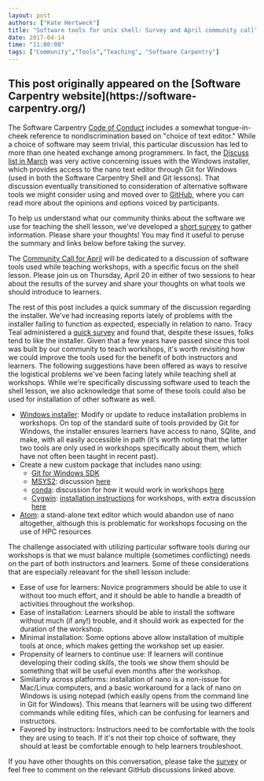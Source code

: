 ```yaml
---
layout: post
authors: ["Kate Hertweck"]
title: "Software tools for unix shell: Survey and April community call"
date: 2017-04-14
time: "11:00:00"
tags: ["Community","Tools","Teaching", "Software Carpentry"]
---
```


<h2>This post originally appeared on the [Software Carpentry website](https://software-carpentry.org/)</h2>

The Software Carpentry [Code of Conduct](https://software-carpentry.org/conduct/) includes 
a somewhat tongue-in-cheek reference to nondiscrimination based on "choice of text 
editor." While a choice of software may seem trivial, this particular discussion has led 
to more than one heated exchange among programmers. In fact, the [Discuss list in March](http://lists.software-carpentry.org/pipermail/discuss/2017-March/thread.html) 
was very active concerning issues with the Windows installer, which provides access to the 
nano text editor through Git for Windows (used in both the Software Carpentry Shell and Git 
lessons). That discussion eventually transitioned to consideration of alternative software 
tools we might consider using and moved over to [GitHub](https://github.com/carpentries/conversations/issues/11), 
where you can read more about the opinions and options voiced by participants.

To help us understand what our community thinks about the software we use for teaching the 
shell lesson, we've developed a [short survey](https://goo.gl/forms/wR160moyJmhrxmfr1) to 
gather information. Please share your thoughts! You may find it useful to peruse the summary 
and links below before taking the survey.

The [Community Call for April](http://pad.software-carpentry.org/community-call-2017-04-20) 
will be dedicated to a discussion of software tools used while teaching workshops, 
with a specific focus on the shell lesson. 
Please join us on Thursday, April 20 in either of two sessions to hear about the 
results of the survey and share your thoughts on what tools we should introduce to learners.

The rest of this post includes a quick summary of the discussion regarding the installer. 
We've had increasing reports lately of problems with the installer failing to function as 
expected, especially in relation to nano. Tracy Teal administered a 
[quick survey](https://github.com/carpentries/conversations/issues/11#issuecomment-285793923) 
and found that, despite these issues, folks tend to like the installer. Given that a few 
years have passed since this tool was built by our community to teach workshops, it's 
worth revisiting how we could improve the tools used for the benefit of both instructors 
and learners. The following suggestions have been offered as ways to resolve the 
logistical problems we've been facing lately while teaching shell at workshops. 
While we're specifically discussing software used to teach the shell lesson, we also 
acknowledge that some of these tools could also be used for installation of other software as well.

* [Windows installer](https://github.com/swcarpentry/windows-installer): Modify or update to 
reduce installation problems in workshops. On top of the standard suite of tools provided by 
Git for Windows, the installer ensures learners have access to nano, SQlite, and make, 
with all easily accessible in path (it's worth noting that the latter two tools are only 
used in workshops specifically about them, which have not often been taught in recent past). 
* Create a new custom package that includes nano using:
	* [Git for Windows SDK](https://github.com/git-for-windows/git/wiki/Technical-overview)
	* [MSYS2](http://www.msys2.org): discussion [here](https://github.com/swcarpentry/workshop-template/issues/394)
	* [conda](https://conda.io/docs/): discussion for how it would work in workshops [here](https://github.com/swcarpentry/workshop-template/issues/395)
	* [Cygwin](https://www.cygwin.com): [installation instructions](https://github.com/swcarpentry/workshop-template/pull/391) for workshops, 
with extra discussion [here](https://github.com/swcarpentry/windows-installer/issues/2)
* [Atom](https://atom.io): a stand-alone text editor which would abandon use of nano altogether, 
although this is problematic for workshops focusing on the use of HPC resources

The challenge associated with utilizing particular software tools during our workshops is 
that we must balance multiple (sometimes conflicting) needs on the part of both instructors 
and learners. Some of these considerations that are especially releavant for the shell lesson include:

* Ease of use for learners: Novice programmers should be able to use it without too much 
effort, and it should be able to handle a breadth of activities throughout the workshop.
* Ease of installation: Learners should be able to install the software without much (if any!) 
trouble, and it should work as expected for the duration of the workshop.
* Minimal installation: Some options above allow installation of multiple tools at once, 
which makes getting the workshop set up easier.
* Propensity of learners to continue use: If learners will continue developing their coding 
skills, the tools we show them should be something that will be useful even months after the 
workshop.
* Similarity across platforms: installation of nano is a non-issue for Mac/Linux computers, 
and a basic workaround for a lack of nano on Windows is using notepad (which easily opens 
from the command line in Git for Windows). This means that learners will be using two 
different commands while editing files, which can be confusing for learners and instructors.
* Favored by instructors: Instructors need to be comfortable with the tools they are using 
to teach. If it's not their top choice of software, they should at least be comfortable enough 
to help learners troubleshoot.

If you have other thoughts on this conversation, please take the [survey](https://goo.gl/forms/wR160moyJmhrxmfr1) 
or feel free to comment on the relevant GitHub discussions linked above.

